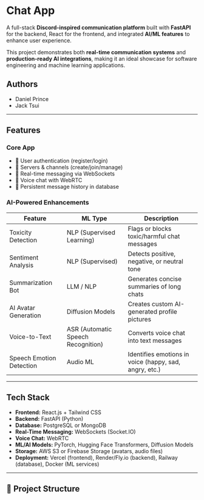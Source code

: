 # Chat App 

A full-stack **Discord-inspired communication platform** built with **FastAPI** for the backend, React for the frontend, and integrated **AI/ML features** to enhance user experience.  

This project demonstrates both **real-time communication systems** and **production-ready AI integrations**, making it an ideal showcase for software engineering and machine learning applications.  

## Authors  

- Daniel Prince
- Jack Tsui


---

## Features  

### Core App  
- 🔹 User authentication (register/login)  
- 🔹 Servers & channels (create/join/manage)  
- 🔹 Real-time messaging via WebSockets  
- 🔹 Voice chat with WebRTC  
- 🔹 Persistent message history in database  

### AI-Powered Enhancements  
| **Feature**              | **ML Type**                        | **Description** |
| ------------------------ | ---------------------------------- | --------------- |
| Toxicity Detection       | NLP (Supervised Learning)          | Flags or blocks toxic/harmful chat messages |
| Sentiment Analysis       | NLP (Supervised)                   | Detects positive, negative, or neutral tone |
| Summarization Bot        | LLM / NLP                          | Generates concise summaries of long chats |
| AI Avatar Generation     | Diffusion Models                   | Creates custom AI-generated profile pictures |
| Voice-to-Text            | ASR (Automatic Speech Recognition) | Converts voice chat into text messages |
| Speech Emotion Detection | Audio ML                           | Identifies emotions in voice (happy, sad, angry, etc.) |

---

## Tech Stack  

- **Frontend:** React.js + Tailwind CSS  
- **Backend:** FastAPI (Python)  
- **Database:** PostgreSQL or MongoDB  
- **Real-Time Messaging:** WebSockets (Socket.IO)  
- **Voice Chat:** WebRTC  
- **ML/AI Models:** PyTorch, Hugging Face Transformers, Diffusion Models  
- **Storage:** AWS S3 or Firebase Storage (avatars, audio files)  
- **Deployment:** Vercel (frontend), Render/Fly.io (backend), Railway (database), Docker (ML services)  




---

## 📂 Project Structure  

